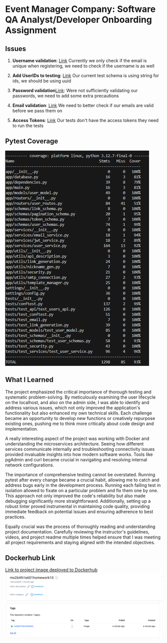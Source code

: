 # Event Manager Company: Software QA Analyst/Developer Onboarding Assignment
## Issues

1. **Username validation**: [Link](https://github.com/Mike-Sudol/is601homework10/issues/8) 
Currently we only check if the email is unique when registering, we need to check if the username is as well


2. **Add UserIDs to testing**: [Link](https://github.com/Mike-Sudol/is601homework10/issues/4) 
Our current test schema is using string for ids, we should be using uuid


3. **Password validation**[Link](https://github.com/Mike-Sudol/is601homework10/issues/2):
Were not sufficiently validating our passwords, we need to add some extra precautions
   

4. **Email validation**: [Link](https://github.com/Mike-Sudol/is601homework10/issues/10) 
We need to better check if our emails are valid before we pass them on


5. **Access Tokens**: [Link](https://github.com/Mike-Sudol/is601homework10/issues/1) 
Our tests don't have the access tokens they need to run the tests


## Pytest Coverage
![Coverage](Coverage.png)

## What I Learned
The project emphasized the critical importance of thorough testing and systematic problem-solving. By meticulously examining the user lifecycle on the localhost, and also on the admin side, I was able to identify and address various issues, which not only improved the application's functionality but also enhanced my own technical skills. Each challenge became an opportunity to develop new functions or creatively repurpose existing ones, pushing me to think more critically about code design and implementation.

A really interesting aspect of the project was working with Docker and understanding the microservices architecture. Seeing how different services communicate internally and troubleshooting connectivity issues provided invaluable insights into how modern software works. Tools like pgAdmin and curl became crucial in navigating and resolving internal network configurations.

The importance of comprehensive testing cannot be overstated. Running pytest after every change became a crucial habit, allowing me to catch and address bugs early in the development process. Running each failing test in isolation allowed to fixate on a particular problem and fix them one by one. This approach not only improved the code's reliability but also made debugging significantly more straightforward. Additionally, setting up a robust linter proved instrumental in maintaining code quality, providing immediate feedback on potential issues and ensuring adherence to best practices.

Equally crucial was the process of thoroughly reading and understanding project documentation. Carefully reviewing the instructor's guidelines, videos, and project readme multiple times helped ensure that I was meeting all project requirements and staying aligned with the intended objectives.

## Dockerhub Link
[Link to project image deployed to Dockerhub](https://gyazo.com/614a2cd4308d2691f8b4ea5db4b4fc53)
![Docker](Docker.png)
